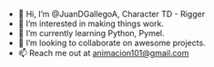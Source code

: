 - 👋 Hi, I’m @JuanDGallegoA, Character TD - Rigger
- 👀 I’m interested in making things work.
- 🌱 I’m currently learning Python, Pymel.
- 💞️ I’m looking to collaborate on awesome projects.
- 📫 Reach me out at animacion101@gmail.com

<!---
JuanDGallegoA/JuanDGallegoA is a ✨ special ✨ repository because its `README.md` (this file) appears on your GitHub profile.
You can click the Preview link to take a look at your changes.
--->
